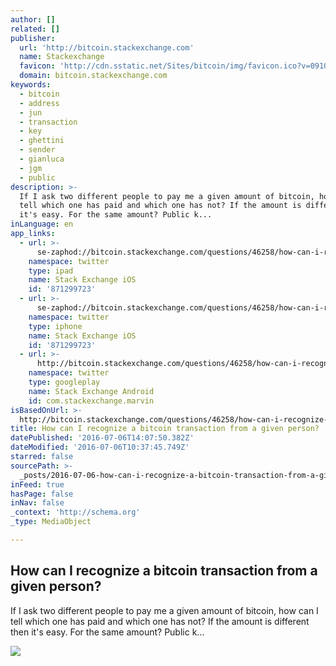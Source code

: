 ```yaml
---
author: []
related: []
publisher:
  url: 'http://bitcoin.stackexchange.com'
  name: Stackexchange
  favicon: 'http://cdn.sstatic.net/Sites/bitcoin/img/favicon.ico?v=0910168c5c65'
  domain: bitcoin.stackexchange.com
keywords:
  - bitcoin
  - address
  - jun
  - transaction
  - key
  - ghettini
  - sender
  - gianluca
  - jgm
  - public
description: >-
  If I ask two different people to pay me a given amount of bitcoin, how can I
  tell which one has paid and which one has not? If the amount is different then
  it's easy. For the same amount? Public k...
inLanguage: en
app_links:
  - url: >-
      se-zaphod://bitcoin.stackexchange.com/questions/46258/how-can-i-recognize-a-bitcoin-transaction-from-a-given-person
    namespace: twitter
    type: ipad
    name: Stack Exchange iOS
    id: '871299723'
  - url: >-
      se-zaphod://bitcoin.stackexchange.com/questions/46258/how-can-i-recognize-a-bitcoin-transaction-from-a-given-person
    namespace: twitter
    type: iphone
    name: Stack Exchange iOS
    id: '871299723'
  - url: >-
      http://bitcoin.stackexchange.com/questions/46258/how-can-i-recognize-a-bitcoin-transaction-from-a-given-person
    namespace: twitter
    type: googleplay
    name: Stack Exchange Android
    id: com.stackexchange.marvin
isBasedOnUrl: >-
  http://bitcoin.stackexchange.com/questions/46258/how-can-i-recognize-a-bitcoin-transaction-from-a-given-person
title: How can I recognize a bitcoin transaction from a given person?
datePublished: '2016-07-06T14:07:50.382Z'
dateModified: '2016-07-06T10:37:45.749Z'
starred: false
sourcePath: >-
  _posts/2016-07-06-how-can-i-recognize-a-bitcoin-transaction-from-a-given-perso.md
inFeed: true
hasPage: false
inNav: false
_context: 'http://schema.org'
_type: MediaObject

---
```

<article style=""><h1>How can I recognize a bitcoin transaction from a given person?</h1><p>If I ask two different people to pay me a given amount of bitcoin, how can I tell which one has paid and which one has not? If the amount is different then it's easy. For the same amount? Public k...</p><img src="http://cdn.sstatic.net/Sites/bitcoin/img/apple-touch-icon.png?v=a43e5a337e6b&amp;a" /></article>